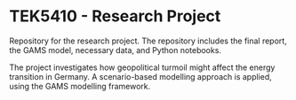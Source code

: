 # TEK5410 - Research Project
Repository for the research project. The repository includes the final report, the GAMS model, necessary data, and Python notebooks. 

The project investigates how geopolitical turmoil might affect the energy transition in Germany. A scenario-based modelling approach is applied, using the GAMS modelling framework. 
